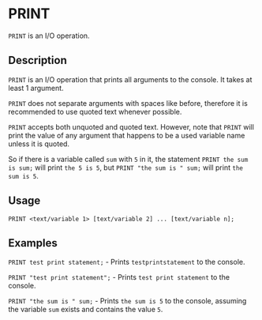 # PRINT

`PRINT` is an I/O operation.

## Description

`PRINT` is an I/O operation that prints all arguments to the console.
It takes at least 1 argument.

`PRINT` does not separate arguments with spaces like before, therefore it is recommended to use quoted text whenever possible.

`PRINT` accepts both unquoted and quoted text.
However, note that `PRINT` will print the value of any argument that happens to be a used variable name unless it is quoted.

So if there is a variable called `sum` with `5` in it, the statement `PRINT the sum is sum;` will print `the 5 is 5`, but `PRINT "the sum is " sum;` will print `the sum is 5`.  

## Usage

`PRINT <text/variable 1> [text/variable 2] ... [text/variable n];`

## Examples

`PRINT test print statement;` - Prints `testprintstatement` to the console.

`PRINT "test print statement";` - Prints `test print statement` to the console.

`PRINT "the sum is " sum;` - Prints `the sum is 5` to the console, assuming the variable `sum` exists and contains the value `5`.
